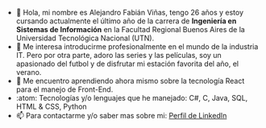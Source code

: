 - 👋 Hola, mi nombre es Alejandro Fabián Viñas, tengo 26 años y estoy cursando actualmente el último año de la carrera de **Ingeniería en Sistemas de Información** en la Facultad Regional Buenos Aires de la Universidad Tecnológica Nacional (UTN).
- 👀 Me interesa introducirme profesionalmente en el mundo de la industria IT. Pero por otra parte, adoro las series y las películas, soy un apasionado del futbol y de disfrutar mi estación favorita del año, el verano.
- 🌱 Me encuentro aprendiendo ahora mismo sobre la tecnología React para el manejo de Front-End.
- :atom: Tecnologías y/o lenguajes que he manejado: C#, C, Java, SQL, HTML & CSS, Python 
- 📫 Para contactarme y/o saber mas sobre mi: [Perfil de LinkedIn](https://www.linkedin.com/in/alejandro-fabián-viñas/)

<!---
alevinas/alevinas is a ✨ special ✨ repository because its `README.md` (this file) appears on your GitHub profile.
You can click the Preview link to take a look at your changes.
--->
